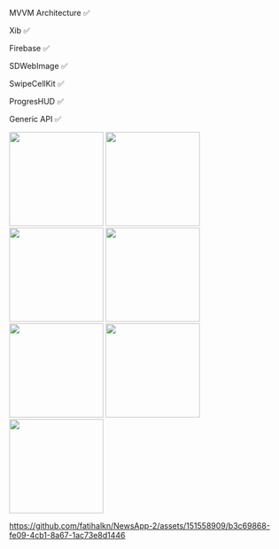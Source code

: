 MVVM Architecture ✅

Xib ✅

Firebase ✅

SDWebImage ✅

SwipeCellKit ✅

ProgresHUD ✅

Generic API ✅



<img width="170" src="https://github.com/fatihalkn/NewsApp-2/assets/151558909/47cf338e-291b-4aed-beea-0c7fcc1bd570">
<img width="170" src="https://github.com/fatihalkn/NewsApp-2/assets/151558909/df725e0e-ffa2-4598-a6da-eb2e465c3850">
<img width="170" src="https://github.com/fatihalkn/NewsApp-2/assets/151558909/520c9323-12e9-49f9-b92d-98b39cbd022a">
<img width="170" src="https://github.com/fatihalkn/NewsApp-2/assets/151558909/7f843b57-08e2-4a8b-b830-6b079cb06041">
<img width="170" src="https://github.com/fatihalkn/NewsApp-2/assets/151558909/340fa4a8-a991-40e6-bd45-2bde0a3d8243">
<img width="170" src="https://github.com/fatihalkn/NewsApp-2/assets/151558909/e51c6c11-bdd2-4d95-867e-1110885ae371">
<img width="170" src="https://github.com/fatihalkn/NewsApp-2/assets/151558909/7c2366b7-5d45-45df-815d-51119595f7ea">



https://github.com/fatihalkn/NewsApp-2/assets/151558909/b3c69868-fe09-4cb1-8a67-1ac73e8d1446

